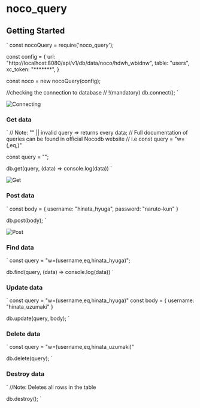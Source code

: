# noco_query

## Getting Started

`
const nocoQuery = require('noco_query');

const config = {
    url: "http://localhost:8080/api/v1/db/data/noco/hdwh_wbidnw",
    table: "users",
    xc_token: "*******",
}

const noco = new nocoQuery(config);

//checking the connection to database // !(mandatory)
db.connect();
`

![Connecting](https://raw.githubusercontent.com/Avrel3/noco_query/main/snapshot/connect.png)

### Get data

`
// Note: "" || invalid query => returns every data;
// Full documentation of queries can be found in official Nocodb website // i.e const query = "w=(<key>,eq,<value>)"

const query = "";

db.get(query, (data) => console.log(data))
`

![Get](https://raw.githubusercontent.com/Avrel3/noco_query/main/snapshot/get.png)

### Post data

`
const body = {
    username: "hinata_hyuga",
    password: "naruto-kun"
}

db.post(body);
`

![Post](https://raw.githubusercontent.com/Avrel3/noco_query/main/snapshot/post.png)

### Find data

`
const query = "w=(username,eq,hinata_hyuga)";

db.find(query, (data) => console.log(data))
`

### Update data

`
const query = "w=(username,eq,hinata_hyuga)"
const body = {
    username: "hinata_uzumaki"
}

db.update(query, body);
`

### Delete data

`
const query = "w=(username,eq,hinata_uzumaki)"

db.delete(query);
`

### Destroy data

`
//Note: Deletes all rows in the table

db.destroy();
`
